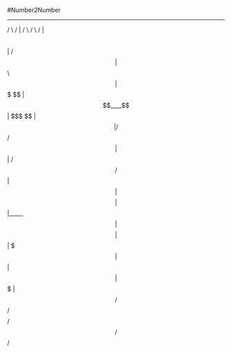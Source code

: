 #Number2Number
__    __         ______         __    __ 
/  \  /  |       /      \       /  \  /  |
$$  \ $$ |      /$$$$$$  |      $$  \ $$ |
$$$  \$$ |      $$____$$ |      $$$  \$$ |
$$$$  $$ |       /    $$/       $$$$  $$ |
$$ $$ $$ |      /$$$$$$/        $$ $$ $$ |
$$ |$$$$ |      $$ |_____       $$ |$$$$ |
$$ | $$$ |      $$       |      $$ | $$$ |
$$/   $$/       $$$$$$$$/       $$/   $$/ 
                                          
                                          
                                          

